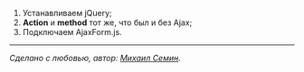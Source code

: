 1. Устанавливаем jQuery;
2. **Action** и **method** тот же, что был и без Ajax;
3. Подключаем AjaxForm.js.

_________

*Сделано с любовью, автор: [Михаил Семин](http://bifot.ru).*